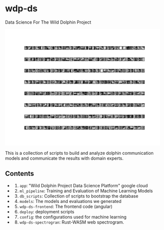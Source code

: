 # wdp-ds
Data Science For The Wild Dolphin Project

![filters](https://raw.githubusercontent.com/dkohlsdorf/wdp-ds/develop/models/v2_lstm_v4/filters1.png)

This is a collection of scripts to build and analyze dolphin communication models
and communicate the results with domain experts. 

## Contents

+ 1) `app`: "Wild Dolphin Project Data Science Platform" google cloud 
+ 2) `ml_pipeline`: Training and Evaluation of Machine Learning Models
+ 3) `db_scripts`: Collection of scripts to bootstrap the database
+ 4) `models`: The models and evaluations we generated
+ 5) `wdp-ds-frontend`: The frontend code (angular)
+ 6) `deploy`: deployment scripts
+ 7) `config`: the configurations used for machine learning
+ 8) `wdp-ds-spectrogran`: Rust-WASM web spectrogram.
